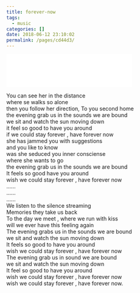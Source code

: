 ```yaml
---
title: forever-now
tags: 
  - music
categories: []
date: 2018-06-12 23:10:02
permalink: /pages/cd44d3/
---
```

<iframe frameborder="no" border="0" marginwidth="0" marginheight="0" width='330' height='86' src="//music.163.com/outchain/player?type=2&id=16823358&auto=0&height=66"></iframe>
<!-- truncate -->

You can see her in the distance   
where se walks so alone   
then you follow her direction, To you second home   
the evening grab us in the sounds we are bound   
we sit and watch the sun moving down   
it feel so good to have you around   
if we could stay forever , have forever now  
she has jammed  you with suggestions  
and you like to know   
was she seduced you inner consciense   
where she wants to go  
the evening grab us in the sounds we are bound  
It feels so good have you around  
wish we could stay forever , have forever now  
......  
......  
......  
We listen to the silence streaming   
Memories they take us back   
To the day we meet , where we run with kiss   
will we ever have this feeling again  
The evening grabs us in the sounds we are bound  
we sit and watch the sun moving down  
It feels so good to have you around  
wish we could stay forever , have forever now  
The evening grab us in sound we are bound  
we sit and watch the sun moving down  
It feel so good to have you around  
wish we could stay forever , have forever now  
wish we could stay forever , have forever now.  

